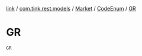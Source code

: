 [link](../../../index.md) / [com.tink.rest.models](../../index.md) / [Market](../index.md) / [CodeEnum](index.md) / [GR](./-g-r.md)

# GR

`GR`